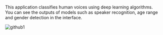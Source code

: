 This application classifies human voices using deep learning algorithms. You can see the outputs of models such as speaker recognition, age range and gender detection in the interface.




![github1](https://github.com/mustafadinc/Audio_Classifier_App/assets/111436495/44d643f1-079b-467a-a495-520c53b12fd6)
